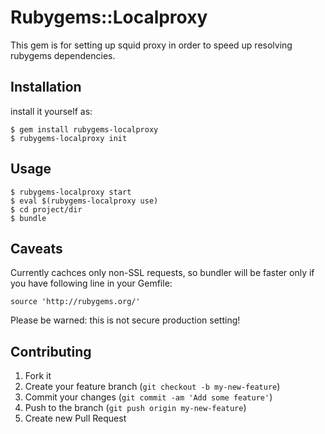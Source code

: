# Rubygems::Localproxy

This gem is for setting up squid proxy in order to speed up
resolving rubygems dependencies.

## Installation

install it yourself as:

    $ gem install rubygems-localproxy
    $ rubygems-localproxy init

## Usage

    $ rubygems-localproxy start
    $ eval $(rubygems-localproxy use)
    $ cd project/dir
    $ bundle

## Caveats

Currently cachces only non-SSL requests, so bundler will be faster
only if you have following line in your Gemfile:

    source 'http://rubygems.org/'

Please be warned: this is not secure production setting!

## Contributing

1. Fork it
2. Create your feature branch (`git checkout -b my-new-feature`)
3. Commit your changes (`git commit -am 'Add some feature'`)
4. Push to the branch (`git push origin my-new-feature`)
5. Create new Pull Request
